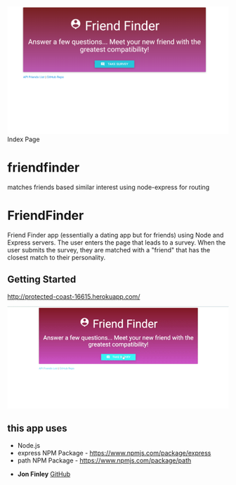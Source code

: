 ![Screen shot](app/public/images/SS1.png)
Index Page
# friendfinder
matches friends based similar interest using node-express for routing

# FriendFinder

Friend Finder app (essentially a dating app but for friends) using Node and Express servers. The user enters the page that leads to a survey. When the user submits the survey, they are matched with a "friend" that has the closest match to their personality.

## Getting Started
http://protected-coast-16615.herokuapp.com/



![Screen shot 2](app/public/images/SS3.gif)


## this app uses
- Node.js
- express NPM Package - https://www.npmjs.com/package/express
- path NPM Package - https://www.npmjs.com/package/path



* **Jon Finley**  [GitHub](hub.com/JonFinley211)
